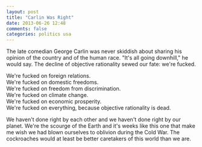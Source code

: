 ```yaml
---
layout: post
title: "Carlin Was Right"
date: 2013-06-26 12:48
comments: false
categories: politics usa
---
```


The late comedian George Carlin was never skiddish about sharing his opinion of the
country and of the human race. "It's all going downhill," he would say. The decline of
objective rationality sewed our fate: we're fucked.

We're fucked on foreign relations.<br />
We're fucked on domestic freedoms.<br />
We're fucked on freedom from discrimination.<br />
We're fucked on climate change.<br />
We're fucked on economic prosperity.<br />
We're fucked on everything, because objective rationality is dead.<br />

We haven't done right by each other and we haven't done right by our planet.
We're the scourge of the Earth and it's weeks like this one that make me wish we had blown
ourselves to oblivion during the Cold War. The cockroaches would at least be better
caretakers of this world than we are.
